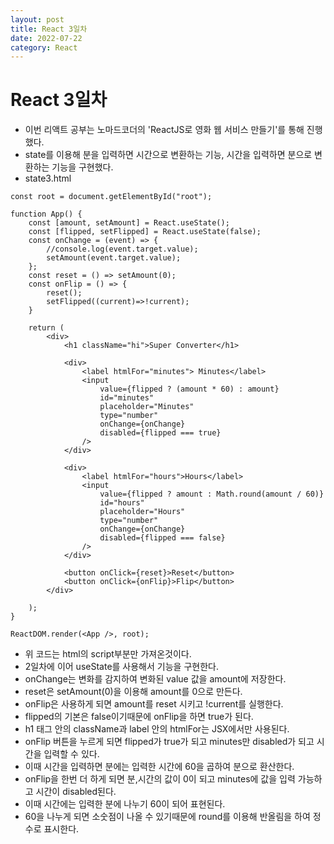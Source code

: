 ```yaml
---
layout: post
title: React 3일차
date: 2022-07-22
category: React
---
```

# React 3일차
- 이번 리액트 공부는 노마드코더의 'ReactJS로 영화 웹 서비스 만들기'를 통해 진행했다.
- state를 이용해 분을 입력하면 시간으로 변환하는 기능, 시간을 입력하면 분으로 변환하는 기능을 구현했다.
- state3.html             

```
const root = document.getElementById("root");         

function App() {           
    const [amount, setAmount] = React.useState();         
    const [flipped, setFlipped] = React.useState(false);        
    const onChange = (event) => {         
        //console.log(event.target.value);         
        setAmount(event.target.value);          
    };          
    const reset = () => setAmount(0);         
    const onFlip = () => {        
        reset();         
        setFlipped((current)=>!current);       
    }          
    
    return (       
        <div>
            <h1 className="hi">Super Converter</h1>

            <div>
                <label htmlFor="minutes"> Minutes</label>
                <input
                    value={flipped ? (amount * 60) : amount}
                    id="minutes" 
                    placeholder="Minutes" 
                    type="number" 
                    onChange={onChange}
                    disabled={flipped === true}
                />
            </div>

            <div>
                <label htmlFor="hours">Hours</label>
                <input
                    value={flipped ? amount : Math.round(amount / 60)} 
                    id="hours" 
                    placeholder="Hours" 
                    type="number"
                    onChange={onChange}
                    disabled={flipped === false}
                />
            </div>
            
            <button onClick={reset}>Reset</button>
            <button onClick={onFlip}>Flip</button>
        </div>
        
    );
}

ReactDOM.render(<App />, root);

```

- 위 코드는 html의 script부분만 가져온것이다.
- 2일차에 이어 useState를 사용해서 기능을 구현한다.
- onChange는 변화를 감지하여 변화된 value 값을 amount에 저장한다.
- reset은 setAmount(0)을 이용해 amount를 0으로 만든다.
- onFlip은 사용하게 되면 amount를 reset 시키고 !current를 실행한다.
- flipped의 기본은 false이기때문에 onFlip을 하면 true가 된다.
- h1 태그 안의 className과 label 안의 htmlFor는 JSX에서만 사용된다.
- onFlip 버튼을 누르게 되면 flipped가 true가 되고 minutes만 disabled가 되고 시간을 입력할 수 있다.
- 이때 시간을 입력하면 분에는 입력한 시간에 60을 곱하여 분으로 환산한다.
- onFlip을 한번 더 하게 되면 분,시간의 값이 0이 되고 minutes에 값을 입력 가능하고 시간이 disabled된다.
- 이때 시간에는 입력한 분에 나누기 60이 되어 표현된다.
- 60을 나누게 되면 소숫점이 나올 수 있기때문에 round를 이용해 반올림을 하여 정수로 표시한다.   
